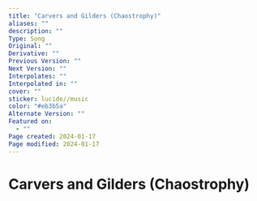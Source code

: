 ```yaml
---
title: "Carvers and Gilders (Chaostrophy)"
aliases: ""
description: ""
Type: Song
Original: ""
Derivative: ""
Previous Version: ""
Next Version: ""
Interpolates: ""
Interpolated in: ""
cover: ""
sticker: lucide//music
color: "#eb3b5a"
Alternate Version: ""
Featured on:
  - ""
Page created: 2024-01-17
Page modified: 2024-01-17
---
```


# Carvers and Gilders (Chaostrophy)
